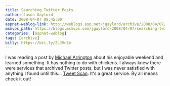 ```yaml
---
title: Searching Twitter Posts
author: Jason Gaylord
date: 2008-04-07 08:45:00
aspnet-weblog-link: http://weblogs.asp.net/jgaylord/archive/2008/04/07/searching-twitter-posts.aspx
msmvps_path: https://blogs.msmvps.com/jgaylord/2008/04/07/searching-twitter-posts/
categories: [aspnet-weblog]
tags: [archive]
bitly: https://bit.ly/2LJVnZe
---
```


I was reading a post by [Michael Arrington](http://www.techcrunch.com/2008/04/06/comcast-twitter-and-the-chicken-trust-me-i-have-a-point/) about his enjoyable weekend and learned something. It has nothing to do with chickens. I always knew there were services that archived Twitter posts, but I was never satisfied with anything I found until this... [Tweet Scan](http://tweetscan.com/). It's a great service. By all means check it out!